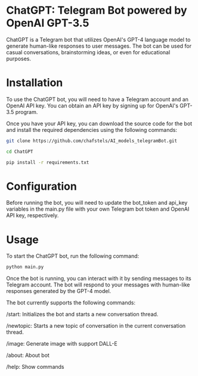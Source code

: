 
# ChatGPT: Telegram Bot powered by OpenAI GPT-3.5
ChatGPT is a Telegram bot that utilizes OpenAI's GPT-4 language model to generate human-like responses to user messages. The bot can be used for casual conversations, brainstorming ideas, or even for educational purposes.


# Installation
To use the ChatGPT bot, you will need to have a Telegram account and an OpenAI API key. You can obtain an API key by signing up for OpenAI's GPT-3.5 program.

Once you have your API key, you can download the source code for the bot and install the required dependencies using the following commands:
```sh
git clone https://github.com/chafstels/AI_models_telegramBot.git

cd ChatGPT

pip install -r requirements.txt
```
# Configuration
Before running the bot, you will need to update the bot_token and api_key variables in the main.py file with your own Telegram bot token and OpenAI API key, respectively.

# Usage
To start the ChatGPT bot, run the following command:
```sh
python main.py
```
Once the bot is running, you can interact with it by sending messages to its Telegram account. The bot will respond to your messages with human-like responses generated by the GPT-4 model.

The bot currently supports the following commands:

/start: Initializes the bot and starts a new conversation thread.

/newtopic: Starts a new topic of conversation in the current conversation thread.

/image: Generate image with support DALL-E

/about: About bot

/help: Show commands

